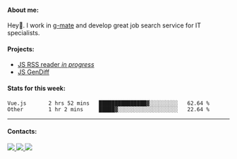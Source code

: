 #### About me:
Hey👋. I work in [g-mate](http://gms.tech) and develop great job search service for IT specialists.

#### Projects:
- [JS RSS reader *in progress*](https://github.com/GKoil/frontend-project-lvl3)
- [JS GenDiff](https://github.com/GKoil/GenDiff)

#### Stats for this week:
<!--START_SECTION:waka-->

```text
Vue.js       2 hrs 52 mins   ███████████████▓░░░░░░░░░   62.64 %
Other        1 hr 2 mins     █████▓░░░░░░░░░░░░░░░░░░░   22.64 %
```

<!--END_SECTION:waka-->
---
#### Contacts:

<a target='_blank' title='LinkedIn' href="https://www.linkedin.com/in/gkoil/">
  <img src="https://img.shields.io/badge/LinkedIn-0077B5?style=for-the-badge&logo=linkedin&logoColor=white" />
</a>
<a target='_blank' title='Telegram' href="https://t.me/gkoil">
  <img src="https://img.shields.io/badge/Telegram-2CA5E0?style=for-the-badge&logo=telegram&logoColor=white" />
</a>
<a target='_blank' title='Gmail' href="mailto: gk.grigorev@gmail.com">
  <img src="https://img.shields.io/badge/Gmail-D14836?style=for-the-badge&logo=gmail&logoColor=white" />
</a>

